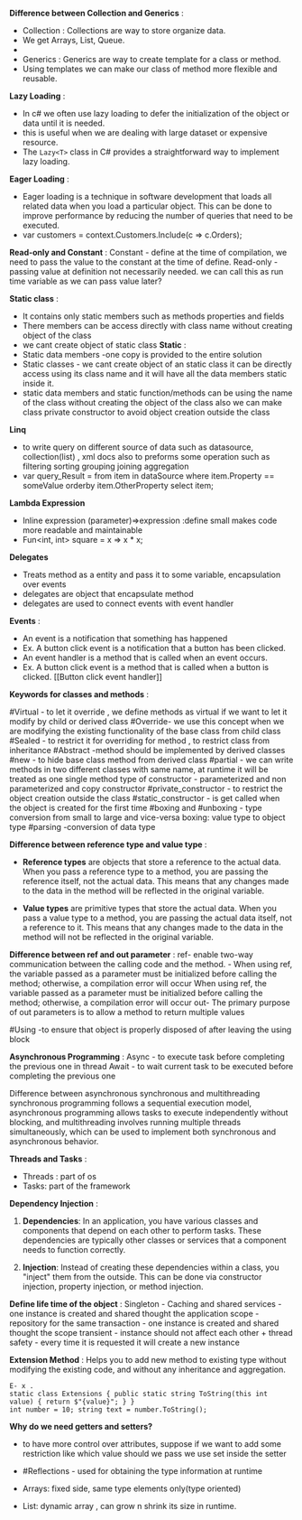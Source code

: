 **Difference between Collection and Generics** :
- Collection : Collections are way to store organize data. 
- We get Arrays, List, Queue.
- 
- Generics : Generics are way to create  template for a class or method.
- Using templates we can make our class of method more flexible and reusable.

**Lazy Loading** :
- In c# we often use lazy loading to defer the initialization of the object or data until it is needed.
- this is useful when we are dealing with large dataset or expensive resource.
- The `Lazy<T>` class in C# provides a straightforward way to implement lazy loading.

**Eager Loading** :
- Eager loading is a technique in software development that loads all related data when you load a particular object. This can be done to improve performance by reducing the number of queries that need to be executed.
- var customers = context.Customers.Include(c => c.Orders); 

**Read-only and Constant** :
	Constant - define at the time of compilation, we need to pass the value to the constant at the time of define.
	Read-only - passing value at definition not necessarily needed. we can call this as run time variable as we can pass value later?
	
**Static class** :
- It contains only static members such as methods properties and fields 
- There members can be access directly with class name without creating object of the class
- we cant create object of static class
**Static** :
- Static data members -one copy is provided to the entire solution
- Static classes - we cant create object of an static class it can be directly access using its class name and it will have all the data members static inside it.
- static data members and static function/methods can be using the name of the class without creating the object of the class also we can make class private constructor to avoid 
  object creation outside the class 

**Linq** 
- to write query on different source of data such as datasource, collection(list) , xml docs also to preforms some operation such as filtering sorting  grouping joining aggregation
- var query_Result = from item in dataSource
                  where item.Property == someValue
                  orderby item.OtherProperty
                  select item;

**Lambda Expression** 
- Inline expression (parameter)=>expression :define small makes code more readable and maintainable
- Fun<int, int> square = x => x * x;

**Delegates** 
 - Treats method as a entity and pass it to some variable, encapsulation over events
 - delegates are object that encapsulate method
 - delegates are used to connect events with event handler
 
**Events** :
- An event is a notification that something has happened 
- Ex. A button click event is a notification that a button has been clicked.
- An event handler is a method that is called when an event occurs. 
- Ex. A button click event is a method that is called when a button is clicked.
[[Button click event handler]]


**Keywords for classes and methods** :

#Virtual - to let it override , we define methods as virtual if we want to let it modify by child or derived class
#Override- we use this concept when we are modifying the existing functionality of the base class from child class
#Sealed - to restrict it for overriding for method , to restrict class from inheritance 
#Abstract -method should be implemented by derived classes
#new - to hide base class method from derived class
#partial - we can write methods in two different classes with same name, at runtime it will be treated as one single method
type of constructor - parameterized and non parameterized and copy constructor
#private_constructor - to restrict the object creation outside the class
#static_constructor - is get called when the object is created for the first time
#boxing and #unboxing - type conversion from small to large and vice-versa
boxing: value type to object type
#parsing -conversion of data type


**Difference between reference type and value type** :
- **Reference types** are objects that store a reference to the actual data. When you pass a reference type to a method, you are passing the reference itself, not the actual data. This means that any changes made to the data in the method will be reflected in the original variable.

- **Value types** are primitive types that store the actual data. When you pass a value type to a method, you are passing the actual data itself, not a reference to it. This means that any changes made to the data in the method will not be reflected in the original variable.

**Difference between ref and out parameter** :
	ref- enable two-way communication between the calling code and the method.
			- When using ref, the variable passed as a parameter must be initialized before calling the method; otherwise, a compilation error will occur When using ref, 
			the variable passed as a parameter must be initialized before calling the method; 
			otherwise, a compilation error will occur
	out- The primary purpose of out parameters is to allow a method to return multiple values
	
#Using -to ensure that object is properly disposed of after leaving the using block

**Asynchronous Programming** : 
Async - to execute task before completing the previous one in thread
Await - to wait current task to be executed before completing the previous one

Difference between asynchronous synchronous and multithreading
synchronous programming follows a sequential execution model, asynchronous programming allows tasks to execute independently without blocking, 
and multithreading involves running multiple threads simultaneously, which can be used to implement both synchronous and asynchronous behavior.

**Threads and Tasks** :
- Threads : part of os
- Tasks: part of the framework

**Dependency Injection** :
1. **Dependencies**: In an application, you have various classes and components that depend on each other to perform tasks. These dependencies are typically other classes or services that a component needs to function correctly.
    
2. **Injection**: Instead of creating these dependencies within a class, you "inject" them from the outside. This can be done via constructor injection, property injection, or method injection.

**Define life time of the object** : 
Singleton - Caching and shared services - one instance is created and shared thought the application
scope -  repository for the same transaction - one instance is created and shared thought the scope
transient - instance should not affect each other + thread safety - every time it is requested it will create a new instance 

**Extension Method** :
	Helps you to add new method to existing type without modifying the existing code, and without any inheritance and aggregation.

	E- x . 
	static class Extensions { public static string ToString(this int value) { return $"{value}"; } }
	int number = 10; string text = number.ToString();
	
**Why do we need getters and setters?**
 - to have more control over attributes, suppose if we want to add some restriction like which value should we pass we use set inside the setter 

- #Reflections - used for obtaining the type information at runtime 

- Arrays: fixed side, same type elements only(type oriented)
- List<T>: dynamic array , can grow n shrink its size in runtime.






 